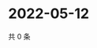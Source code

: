 # 2022-05-12

共 0 条

<!-- BEGIN WEIBO -->
<!-- 最后更新时间 Thu May 12 2022 15:16:02 GMT+0800 (China Standard Time) -->

<!-- END WEIBO -->
